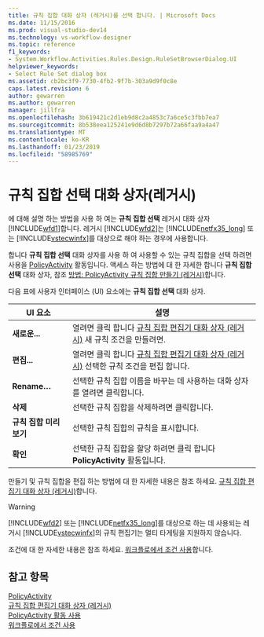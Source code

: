 ```yaml
---
title: 규칙 집합 대화 상자 (레거시)를 선택 합니다. | Microsoft Docs
ms.date: 11/15/2016
ms.prod: visual-studio-dev14
ms.technology: vs-workflow-designer
ms.topic: reference
f1_keywords:
- System.Workflow.Activities.Rules.Design.RuleSetBrowserDialog.UI
helpviewer_keywords:
- Select Rule Set dialog box
ms.assetid: cb2bc3f9-7730-4fb2-9f7b-303a9d9f0c8e
caps.latest.revision: 6
author: gewarren
ms.author: gewarren
manager: jillfra
ms.openlocfilehash: 3b619421c2d1eb9d8c2a4853c7a6ce5c3fbb7ea7
ms.sourcegitcommit: 8b538eea125241e9d6d8b7297b72a66faa9a4a47
ms.translationtype: MT
ms.contentlocale: ko-KR
ms.lasthandoff: 01/23/2019
ms.locfileid: "58985769"
---
```

# <a name="select-rule-set-dialog-box-legacy"></a>규칙 집합 선택 대화 상자(레거시)
에 대해 설명 하는 방법을 사용 하 여는 **규칙 집합 선택** 레거시 대화 상자 [!INCLUDE[wfd1](../includes/wfd1-md.md)]합니다. 레거시 [!INCLUDE[wfd2](../includes/wfd2-md.md)]는 [!INCLUDE[netfx35_long](../includes/netfx35-long-md.md)] 또는 [!INCLUDE[vstecwinfx](../includes/vstecwinfx-md.md)]를 대상으로 해야 하는 경우에 사용합니다.  
  
 합니다 **규칙 집합 선택** 대화 상자를 사용 하 여 사용할 수 있는 규칙 집합을 선택 하려면 사용을 [PolicyActivity](http://go.microsoft.com/fwlink?LinkID=65019) 활동입니다. 액세스 하는 방법에 대 한 자세한 합니다 **규칙 집합 선택** 대화 상자, 참조 [방법: PolicyActivity 규칙 집합 만들기 (레거시)](../workflow-designer/how-to-create-a-policyactivity-rule-set-legacy.md)합니다.  
  
 다음 표에 사용자 인터페이스 (UI) 요소에는 **규칙 집합 선택** 대화 상자.  
  
|UI 요소|설명|  
|----------------|-----------------|  
|**새로운...**|열려면 클릭 합니다 [규칙 집합 편집기 대화 상자 (레거시)](../workflow-designer/rule-set-editor-dialog-box-legacy.md) 새 규칙 조건을 만들려면.|  
|**편집...**|열려면 클릭 합니다 [규칙 집합 편집기 대화 상자 (레거시)](../workflow-designer/rule-set-editor-dialog-box-legacy.md) 선택한 규칙 조건을 편집 합니다.|  
|**Rename…**|선택한 규칙 집합 이름을 바꾸는 데 사용하는 대화 상자를 열려면 클릭합니다.|  
|**삭제**|선택한 규칙 집합을 삭제하려면 클릭합니다.|  
|**규칙 집합 미리 보기**|선택한 규칙 집합의 규칙을 표시합니다.|  
|**확인**|선택한 규칙 집합을 할당 하려면 클릭 합니다 **PolicyActivity** 활동입니다.|  
  
 만들기 및 규칙 집합을 편집 하는 방법에 대 한 자세한 내용은 참조 하세요. [규칙 집합 편집기 대화 상자 (레거시)](../workflow-designer/rule-set-editor-dialog-box-legacy.md)합니다.  
  
> [!WARNING]
>  [!INCLUDE[wfd2](../includes/wfd2-md.md)] 또는 [!INCLUDE[netfx35_long](../includes/netfx35-long-md.md)]를 대상으로 하는 데 사용되는 레거시 [!INCLUDE[vstecwinfx](../includes/vstecwinfx-md.md)]의 규칙 편집기는 멀티 타게팅을 지원하지 않습니다.  
  
 조건에 대 한 자세한 내용은 참조 하세요. [워크플로에서 조건 사용](http://go.microsoft.com/fwlink?LinkID=65009)합니다.  
  
## <a name="see-also"></a>참고 항목  
 [PolicyActivity](http://go.microsoft.com/fwlink?LinkID=65019)   
 [규칙 집합 편집기 대화 상자 (레거시)](../workflow-designer/rule-set-editor-dialog-box-legacy.md)   
 [PolicyActivity 활동 사용](http://go.microsoft.com/fwlink?LinkID=65004)   
 [워크플로에서 조건 사용](http://go.microsoft.com/fwlink?LinkID=65009)